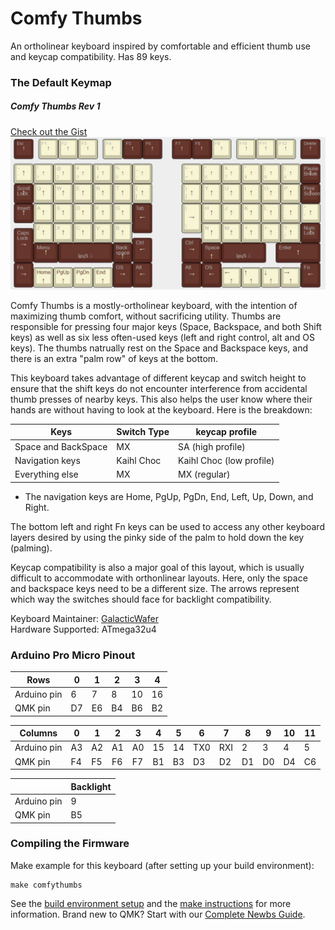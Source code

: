 # Comfy Thumbs

An ortholinear keyboard inspired by comfortable and efficient thumb use and keycap compatibility. Has 89 keys.

### The Default Keymap
<h5><b>Comfy Thumbs Rev 1</b></h5>


[Check out the Gist](http://www.keyboard-layout-editor.com/#/gists/7c6db0c136a5cc17be2001234fbbe34c)
![Default Keymap](https://raw.githubusercontent.com/GalacticWafer/ComfyThumbs/master/layout.jpg)

<p> Comfy Thumbs is a mostly-ortholinear keyboard, with the intention of maximizing thumb comfort, without sacrificing utility. Thumbs are responsible for pressing four major keys (Space, Backspace, and both Shift keys) as well as six less often-used keys (left and right control, alt and OS keys). The thumbs natrually rest on the Space and Backspace keys, and there is an extra "palm row" of keys at the bottom.</p>

<p> This keyboard takes advantage of different keycap and switch height to ensure that the shift keys do not encounter interference from accidental thumb presses of nearby keys. This also helps the user know where their hands are without having to look at the keyboard. Here is the breakdown:
</p>

| Keys        |Switch Type| keycap profile   |
|-------------|-----------|------------------|
| Space and BackSpace|MX |SA (high profile)|
|Navigation keys|Kaihl Choc |Kaihl Choc (low profile)|
|Everything else|MX| MX (regular)

*  The navigation keys are Home, PgUp, PgDn, End, Left, Up, Down, and Right.


<p>The bottom left and right Fn keys can be used to access any other keyboard layers desired by using the pinky side of the palm to hold down the key (palming).</p>

<p>Keycap compatibility is also a major goal of this layout, which is usually difficult to accommodate with orthonlinear layouts. Here, only the space and backspace keys need to be a different size. The arrows represent which way the switches should face for backlight compatibility.</p>


Keyboard Maintainer: [GalacticWafer](https://github.com/GalacticWafer)  
Hardware Supported: ATmega32u4  

### Arduino Pro Micro Pinout

| Rows        | 0  | 1  | 2  | 3  | 4  |
|-------------|----|----|----|----|----|
| Arduino pin | 6  | 7  | 8  | 10 | 16 |
| QMK pin     | D7 | E6 | B4 | B6 | B2 |

| Columns     | 0  | 1  | 2  | 3  | 4  | 5  | 6   | 7   | 8  | 9  | 10 | 11 |
|-------------|----|----|----|----|----|----|-----|-----|----|----|----|----|
| Arduino pin | A3 | A2 | A1 | A0 | 15 | 14 | TX0 | RXI | 2  | 3  | 4  | 5  |
| QMK pin     | F4 | F5 | F6 | F7 | B1 | B3 | D3  | D2  | D1 | D0 | D4 | C6 |

|             | Backlight |
|-------------|-----------|
| Arduino pin | 9         |
| QMK pin     | B5        |

### Compiling the Firmware

Make example for this keyboard (after setting up your build environment):

    make comfythumbs

See the [build environment setup](https://docs.qmk.fm/#/getting_started_build_tools) and the [make instructions](https://docs.qmk.fm/#/getting_started_make_guide) for more information. Brand new to QMK? Start with our [Complete Newbs Guide](https://docs.qmk.fm/#/newbs).
